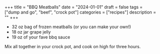 ﻿+++
title = "BBQ Meatballs"
date = "2024-01-01"
draft = false
tags = ["dump and go", "beef", "crock pot"]
categories = ["recipes"]
description = ""
+++

* 32 oz bag of frozen meatballs (or you can make your own!)
* 18 oz jar grape jelly
* 19 oz of your fave bbq sauce

Mix all together in your crock pot, and cook on high for three hours.